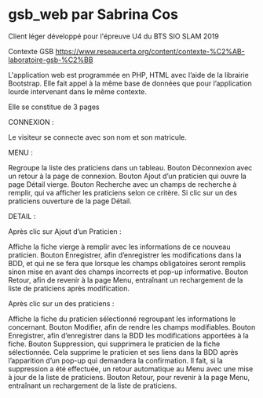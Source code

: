# gsb_web par Sabrina Cos
Client léger développé pour l'épreuve U4 du BTS SIO SLAM 2019

Contexte GSB
https://www.reseaucerta.org/content/contexte-%C2%AB-laboratoire-gsb-%C2%BB


L'application web est programmée en PHP, HTML avec l’aide de la librairie Bootstrap.
Elle fait appel à la même base de données que pour l’application lourde intervenant dans le même contexte.

Elle se constitue de 3 pages 

CONNEXION :

Le visiteur se connecte avec son nom et son matricule.


MENU :

Regroupe la liste des praticiens dans un tableau.
Bouton Déconnexion  avec un retour à la page de connexion.
Bouton Ajout d’un praticien qui ouvre la page Détail vierge.
Bouton Recherche avec un champs de recherche à remplir, qui va afficher les praticiens selon ce critère.
Si clic sur un des praticiens ouverture de la page Détail.

DETAIL :

Après clic sur Ajout d’un Praticien :

Affiche la fiche vierge à remplir avec les informations de ce nouveau praticien.
Bouton Enregistrer, afin d’enregistrer les modifications dans la BDD, et qui ne se fera que lorsque les champs obligatoires seront remplis sinon mise en avant des champs incorrects et pop-up informative.
Bouton Retour, afin de revenir à la page Menu, entraînant un rechargement de la liste de praticiens après modification.


Après clic sur un des praticiens : 

Affiche la fiche du praticien sélectionné regroupant les informations le concernant.
Bouton Modifier, afin de rendre les champs modifiables.
Bouton Enregistrer, afin d’enregistrer dans la BDD les modifications apportées à la fiche.
Bouton Suppression, qui supprimera le praticien de la fiche sélectionnée.
Cela supprime le praticien et ses liens dans la BDD après l’apparition d’un pop-up qui demandera la confirmation. Il fait, si la suppression a été effectuée, un retour automatique au Menu avec une mise à jour de la liste de praticiens. 
Bouton Retour, pour revenir à la page Menu, entraînant un rechargement de la liste de praticiens.
